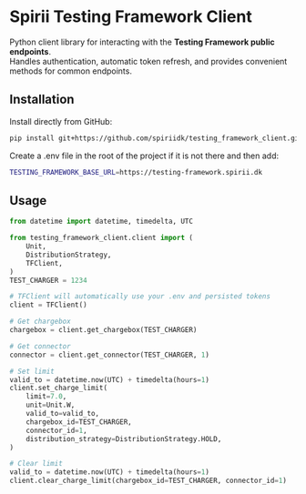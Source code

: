 # Spirii Testing Framework Client

Python client library for interacting with the **Testing Framework public endpoints**.  
Handles authentication, automatic token refresh, and provides convenient methods for common endpoints.

## Installation

Install directly from GitHub:

```bash
pip install git+https://github.com/spiriidk/testing_framework_client.git
```

Create a .env file in the root of the project if it is not there and then add:
```sh
TESTING_FRAMEWORK_BASE_URL=https://testing-framework.spirii.dk
```


## Usage

```python
from datetime import datetime, timedelta, UTC

from testing_framework_client.client import (
    Unit,
    DistributionStrategy,
    TFClient,
)
TEST_CHARGER = 1234

# TFClient will automatically use your .env and persisted tokens
client = TFClient()

# Get chargebox
chargebox = client.get_chargebox(TEST_CHARGER)

# Get connector
connector = client.get_connector(TEST_CHARGER, 1)

# Set limit
valid_to = datetime.now(UTC) + timedelta(hours=1)
client.set_charge_limit(
    limit=7.0,
    unit=Unit.W,
    valid_to=valid_to,
    chargebox_id=TEST_CHARGER,
    connector_id=1,
    distribution_strategy=DistributionStrategy.HOLD,
)

# Clear limit
valid_to = datetime.now(UTC) + timedelta(hours=1)
client.clear_charge_limit(chargebox_id=TEST_CHARGER, connector_id=1)

```
